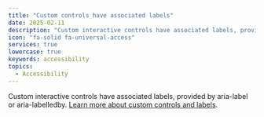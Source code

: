 ```yaml
---
title: "Custom controls have associated labels"
date: 2025-02-11
description: "Custom interactive controls have associated labels, provided by aria-label or aria-labelledby. "
icon: "fa-solid fa-universal-access"
services: true
lowercase: true
keywords: accessibility
topics:
  - Accessibility
---
```


Custom interactive controls have associated labels, provided by aria-label or aria-labelledby. [Learn more about custom controls and labels](https://developer.chrome.com/docs/lighthouse/accessibility/custom-controls-labels/).